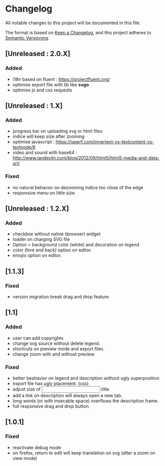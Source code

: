 # Changelog

All notable changes to this project will be documented in this file.

The format is based on [Keep a Changelog](https://keepachangelog.com/en/1.0.0/),
and this project adheres to [Semantic Versioning](https://semver.org/spec/v2.0.0.html).

## [Unreleased : 2.0.X]
### Added
- i18n based on fluent : https://projectfluent.org/
- optimise export file with lib like **svgo**
- optimise js and css requests

## [Unreleased : 1.X]
### Added
  - progress bar on uploading svg or html files.
  - indice will keep size after zooming
  - optimise javascript : https://jsperf.com/innertext-vs-textcontent-vs-textnode/6
  - video and sound with base64 : http://www.iandevlin.com/blog/2012/09/html5/html5-media-and-data-uri/

### Fixed
  - no natural behavior on dezooming indice too close of the edge
  - responsive menu on little size.

## [Unreleased : 1.2.X]
### Added
  - checkbox without native (browser) widget
  - loader on charging SVG file
  - Option > background color (white) and decoration on legend
  - color (fore and back) option on editor.
  - emojis option on editor.

## [1.1.3]

### Fixed
  - version migration break drag and drop feature

## [1.1]
### Added
  - user can add copyrights
  - change svg source without delete legend.
  - shortcuts on preview mode and export files.
  - change zoom with and without preview
### Fixed
  - better beahavior on legend and description without ugly superposition
  - export file has ugly placement. (css)
  - adjust size of <input> title.
  - add a link on description will always open a new tab.
  - long words (or with insecable space) overflows the description frame.
  - full responsive drag and drop button.

## [1.0.1]
### Fixed
  - reactivate debug mode
  - on firefox, return to edit will keep translation on svg (after a zoom on view mode)
